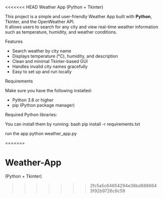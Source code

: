 <<<<<<< HEAD
 Weather App (Python + Tkinter)

This project is a simple and user-friendly Weather App built with **Python**, Tkinter, and the OpenWeather API.  
It allows users to search for any city and view real-time weather information such as temperature, humidity, and weather conditions.



Features

- Search weather by city name  
- Displays temperature (°C), humidity, and description  
- Clean and minimal Tkinter-based GUI  
- Handles invalid city names gracefully  
- Easy to set up and run locally  



 Requirements

Make sure you have the following installed:
- Python 3.8 or higher
- pip (Python package manager)

Required Python libraries:

You can install them by running:
bash
pip install -r requirements.txt

run the app
python weather_app.py


=======
# Weather-App
(Python + Tkinter)
>>>>>>> 2fc5a5c64654294e36bd8886643f92b9726c6c59
